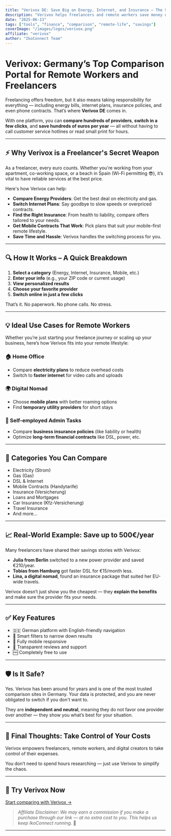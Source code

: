 ```yaml
---
title: "Verivox DE: Save Big on Energy, Internet, and Insurance – The Smart Way for Freelancers"
description: "Verivox helps freelancers and remote workers save money on energy, internet, and insurance by comparing deals and switching providers easily."
date: "2025-06-13"
tags: ["tools", "finance", "comparison", "remote-life", "savings"]
coverImage: "/images/logos/verivox.png"
affiliate: "verivox"
author: "IkoConnect Team"
---
```


# Verivox: Germany’s Top Comparison Portal for Remote Workers and Freelancers

Freelancing offers freedom, but it also means taking responsibility for everything — including energy bills, internet plans, insurance policies, and even phone contracts. That’s where **Verivox DE** comes in.

With one platform, you can **compare hundreds of providers**, **switch in a few clicks**, and **save hundreds of euros per year** — all without having to call customer service hotlines or read small print for hours.

---

## ⚡ Why Verivox is a Freelancer's Secret Weapon

As a freelancer, every euro counts. Whether you're working from your apartment, co-working space, or a beach in Spain (Wi-Fi permitting 😎), it’s vital to have reliable services at the best price.

Here's how Verivox can help:

- **Compare Energy Providers**: Get the best deal on electricity and gas.
- **Switch Internet Plans**: Say goodbye to slow speeds or overpriced contracts.
- **Find the Right Insurance**: From health to liability, compare offers tailored to your needs.
- **Get Mobile Contracts That Work**: Pick plans that suit your mobile-first remote lifestyle.
- **Save Time and Hassle**: Verivox handles the switching process for you.

---

## 🔍 How It Works – A Quick Breakdown

1. **Select a category** (Energy, Internet, Insurance, Mobile, etc.)
2. **Enter your info** (e.g., your ZIP code or current usage)
3. **View personalized results**
4. **Choose your favorite provider**
5. **Switch online in just a few clicks**

That’s it. No paperwork. No phone calls. No stress.

---

## 💡 Ideal Use Cases for Remote Workers

Whether you’re just starting your freelance journey or scaling up your business, here’s how Verivox fits into your remote lifestyle:

### 🏠 Home Office

- Compare **electricity plans** to reduce overhead costs
- Switch to **faster internet** for video calls and uploads

### 🌍 Digital Nomad

- Choose **mobile plans** with better roaming options
- Find **temporary utility providers** for short stays

### 🧾 Self-employed Admin Tasks

- Compare **business insurance policies** (like liability or health)
- Optimize **long-term financial contracts** like DSL, power, etc.

---

## 🧩 Categories You Can Compare

- Electricity (Strom)
- Gas (Gas)
- DSL & Internet
- Mobile Contracts (Handytarife)
- Insurance (Versicherung)
- Loans and Mortgages
- Car Insurance (Kfz-Versicherung)
- Travel Insurance
- And more...

---

## 📈 Real-World Example: Save up to 500€/year

Many freelancers have shared their savings stories with Verivox:

- **Julia from Berlin** switched to a new power provider and saved €210/year.
- **Tobias from Hamburg** got faster DSL for €15/month less.
- **Lina, a digital nomad**, found an insurance package that suited her EU-wide travels.

Verivox doesn’t just show you the cheapest — they **explain the benefits** and make sure the provider fits your needs.

---

## ✅ Key Features

- 🇩🇪 German platform with English-friendly navigation
- 🧠 Smart filters to narrow down results
- 📱 Fully mobile responsive
- 🤝 Transparent reviews and support
- 🆓 Completely free to use

---

## 🛡️ Is It Safe?

Yes. Verivox has been around for years and is one of the most trusted comparison sites in Germany. Your data is protected, and you are never obligated to switch if you don't want to.

They are **independent and neutral**, meaning they do not favor one provider over another — they show you what’s best for your situation.

---

## 💬 Final Thoughts: Take Control of Your Costs

Verivox empowers freelancers, remote workers, and digital creators to take control of their expenses.

You don’t need to spend hours researching — just use Verivox to simplify the chaos.

---

## 🚀 Try Verivox Now

[Start comparing with Verivox →](https://www.verivox.de?ref=ikoconnect123)

> _Affiliate Disclaimer: We may earn a commission if you make a purchase through our link — at no extra cost to you. This helps us keep IkoConnect running._ 🙌

---

